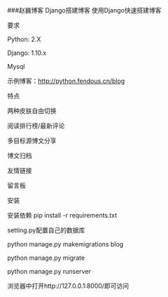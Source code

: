 ###赵巍博客
Django搭建博客
使用Django快速搭建博客

要求

Python: 2.X

Django: 1.10.x

Mysql

示例博客：http://python.fendous.cn/blog



特点

两种皮肤自由切换

阅读排行榜/最新评论

多目标源博文分享

博文归档

友情链接

留言板



安装

安装依赖 pip install -r requirements.txt

setting.py配置自己的数据库

python manage.py makemigrations blog

python manage.py migrate

python manage.py runserver

浏览器中打开http://127.0.0.1:8000/即可访问
